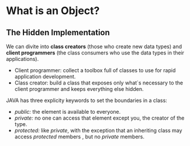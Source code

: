 # What is an Object?

## The Hidden Implementation
We can divite into **class creators** (those who create new data types) and **client programmers** (the class consumers who use the data types in their applications).  
- Client programmer: collect a toolbox full of classes to use for rapid application development.
- Class creator: build a class that exposes only what`s necessary to the client programmer and keeps everything else hidden.  

JAVA has three explicity keywords to set the boundaries in a class:  
- *public:* the element is available to everyone.
- *private:* no one can access that element except you, the creator of the type.
- *protected:* like *private*, with the exception that an inheriting class may access *protected* members , but no *private* members.  

